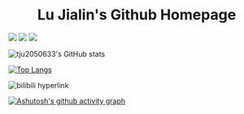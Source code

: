 <h1 align="center">Lu Jialin's Github Homepage</h1>


<p>
<a href="https://github.com/tju2050633"><img src="https://img.shields.io/github/followers/tju2050633?style=social"/></a>
<a href="https://twitter.com/NickWil68088380"><img src="https://img.shields.io/twitter/url?style=social&url=https%3A%2F%2Ftwitter.com%2FNickWil68088380"/></a>
<a href="https://www.youtube.com/channel/UCihs4o-50IDjWCMt8HUZtBQ"><img src="https://img.shields.io/youtube/channel/views/UCihs4o-50IDjWCMt8HUZtBQ?style=social"/></a>
</p>


![tju2050633's GitHub stats](https://github-readme-stats.vercel.app/api?username=tju2050633&show_icons=true&theme=synthwave)

[![Top Langs](https://github-readme-stats.vercel.app/api/top-langs/?username=tju2050633&layout=compact)](https://github.com/anuraghazra/github-readme-stats)

![bilibili hyperlink](https://stats.justsong.cn/api/bilibili/?id=10453840&theme=dark)

[![Ashutosh's github activity graph](https://github-readme-activity-graph.cyclic.app/graph?username=tju2050633&theme=tokyo-night)](https://github.com/tju2050633/github-readme-activity-graph)








